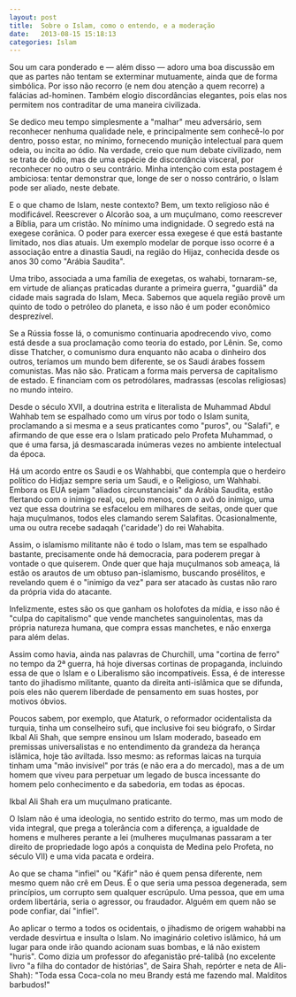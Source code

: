 ```yaml
---
layout: post
title:  Sobre o Islam, como o entendo, e a moderação
date:   2013-08-15 15:18:13
categories: Islam
---
```


Sou um cara ponderado e — além disso — adoro uma boa discussão em que as partes não tentam se exterminar mutuamente, ainda que de forma simbólica. Por isso não recorro (e nem dou atenção a quem recorre) a falácias ad-hominen. Também elogio discordâncias elegantes, pois elas nos permitem nos contraditar de uma maneira civilizada.

Se dedico meu tempo simplesmente a "malhar" meu adversário, sem reconhecer nenhuma qualidade nele, e principalmente sem conhecê-lo por dentro, posso estar, no mínimo, fornecendo munição intelectual para quem odeia, ou incita ao ódio. Na verdade, creio que num debate civilizado, nem se trata de ódio, mas de uma espécie de discordância visceral, por reconhecer no outro o seu contrário. Minha intenção com esta postagem é ambiciosa: tentar demonstrar que, longe de ser o nosso contrário, o Islam pode ser aliado, neste debate.

E o que chamo de Islam, neste contexto? Bem, um texto religioso não é modificável. Reescrever o Alcorão soa, a um muçulmano, como reescrever a Bíblia, para um cristão. No mínimo uma indignidade. O segredo está na exegese corânica. O poder para exercer essa exegese é que está bastante limitado, nos dias atuais. Um exemplo modelar de porque isso ocorre é a associação entre a dinastia Saudi, na região do Hijaz, conhecida desde os anos 30 como "Arábia Saudita". 

Uma tribo, associada a uma família de exegetas, os wahabi, tornaram-se, em virtude de alianças praticadas durante a primeira guerra, "guardiã" da cidade mais sagrada do Islam, Meca. Sabemos que aquela região provê um quinto de todo o petróleo do planeta, e isso não é um poder econômico desprezível. 

Se a Rússia fosse lá, o comunismo continuaria apodrecendo vivo, como está desde a sua proclamação como teoria do estado, por Lênin. Se, como disse Thatcher, o comunismo dura enquanto não acaba o dinheiro dos outros, teríamos um mundo bem diferente, se os Saudi árabes fossem comunistas. Mas não são. Praticam a forma mais perversa de capitalismo de estado.  E financiam com os petrodólares, madrassas (escolas religiosas) no mundo inteiro. 

Desde o século XVII, a doutrina estrita e literalista de Muhammad Abdul Wahhab tem se espalhado como um vírus por todo o Islam sunita, proclamando a si mesma e a seus praticantes como "puros", ou "Salafi", e afirmando de que esse era o Islam praticado pelo Profeta Muhammad, o que é uma farsa, já desmascarada inúmeras vezes no ambiente intelectual da época. 

Há um acordo entre os Saudi e os Wahhabbi, que contempla que o herdeiro político do Hidjaz sempre seria um Saudi, e o Religioso, um Wahhabi. Embora os EUA sejam "aliados circunstanciais" da Arábia Saudita, estão flertando com o inimigo real, ou, pelo menos, com o avô do inimigo, uma vez que essa doutrina se esfacelou em milhares de seitas, onde quer que haja muçulmanos, todos eles clamando serem Salafitas. Ocasionalmente, uma ou outra recebe sadaqah ('caridade') do rei Wahabita.

Assim, o islamismo militante não é todo o Islam, mas tem se espalhado bastante, precisamente onde há democracia, para poderem pregar à vontade o que quiserem. Onde quer que haja muçulmanos sob ameaça, lá estão os arautos de um obtuso pan-islamismo, buscando prosélitos, e revelando quem é o "inimigo da vez" para ser atacado às custas não raro da própria vida do atacante.

Infelizmente, estes são os que ganham os holofotes da mídia, e isso não é "culpa do capitalismo" que vende manchetes sanguinolentas, mas da própria natureza humana, que compra essas manchetes, e não enxerga para além delas. 

Assim como havia, ainda nas palavras de Churchill, uma "cortina de ferro" no tempo da 2ª guerra, há hoje diversas cortinas de propaganda, incluindo essa de que o Islam e o Liberalismo são incompatíveis. Essa, é de interesse tanto do jihadismo militante, quanto da direita anti-islâmica que se difunda, pois eles não querem liberdade de pensamento em suas hostes, por motivos óbvios. 

Poucos sabem, por exemplo, que Ataturk, o reformador ocidentalista da turquia, tinha um conselheiro sufi, que inclusive foi seu biógrafo, o Sirdar Ikbal Ali Shah, que sempre ensinou um Islam moderado, baseado em premissas universalistas e no entendimento da grandeza da herança islâmica, hoje tão aviltada. Isso mesmo: as reformas laicas na turquia tinham uma "mão invisível" por trás (e não era a do mercado), mas a de um homem que viveu para perpetuar um legado de busca incessante do homem pelo conhecimento e da sabedoria, em todas as épocas. 

Ikbal Ali Shah era um muçulmano praticante.

O Islam não é uma ideologia, no sentido estrito do termo, mas um modo de vida integral, que prega a tolerância com a diferença, a igualdade de homens e mulheres perante a lei (mulheres muçulmanas passaram a ter direito de propriedade logo após a conquista de Medina pelo Profeta, no século VII) e uma vida pacata e ordeira. 

Ao que se chama "infiel" ou "Káfir" não é quem pensa diferente, nem mesmo quem não crê em Deus. É o que seria uma pessoa degenerada, sem princípios, um corrupto sem qualquer escrúpulo. Uma pessoa, que em uma ordem libertária, seria o agressor, ou fraudador. Alguém em quem não se pode confiar, daí "infiel".

Ao aplicar o termo a todos os ocidentais, o jihadismo de origem wahabbi na verdade desvirtua e insulta o Islam. No imaginário coletivo islâmico, há um lugar para onde irão quando acionam suas bombas, e lá não existem "huris". Como dizia um professor do afeganistão pré-talibã (no excelente livro "a filha do contador de histórias", de Saira Shah, repórter e neta de Ali-Shah): "Toda essa Coca-cola no meu Brandy está me fazendo mal. Malditos barbudos!"